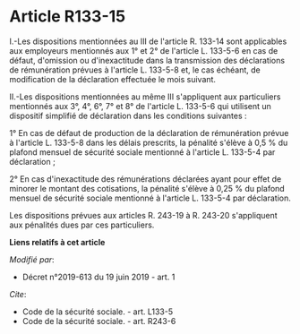 # Article R133-15

I.-Les dispositions mentionnées au III de l'article R. 133-14 sont applicables aux employeurs mentionnés aux 1° et 2° de
l'article L. 133-5-6 en cas de défaut, d'omission ou d'inexactitude dans la transmission des déclarations de rémunération
prévues à l'article L. 133-5-8 et, le cas échéant, de modification de la déclaration effectuée le mois suivant.

II.-Les dispositions mentionnées au même III s'appliquent aux particuliers mentionnés aux 3°, 4°, 6°, 7° et 8° de l'article
L. 133-5-6 qui utilisent un dispositif simplifié de déclaration dans les conditions suivantes :

1° En cas de défaut de production de la déclaration de rémunération prévue à l'article L. 133-5-8 dans les délais prescrits,
la pénalité s'élève à 0,5 % du plafond mensuel de sécurité sociale mentionné à l'article L. 133-5-4 par déclaration ;

2° En cas d'inexactitude des rémunérations déclarées ayant pour effet de minorer le montant des cotisations, la pénalité
s'élève à 0,25 % du plafond mensuel de sécurité sociale mentionné à l'article L. 133-5-4 par déclaration.

Les dispositions prévues aux articles R. 243-19 à R. 243-20 s'appliquent aux pénalités dues par ces particuliers.

**Liens relatifs à cet article**

_Modifié par_:

  - Décret n°2019-613 du 19 juin 2019 - art. 1

_Cite_:

  - Code de la sécurité sociale. - art. L133-5
  - Code de la sécurité sociale. - art. R243-6
